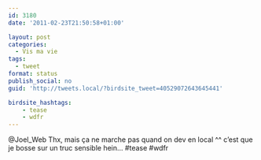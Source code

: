 ```yaml
---
id: 3180
date: '2011-02-23T21:50:58+01:00'

layout: post
categories:
  - Vis ma vie
tags:
  - tweet
format: status
publish_social: no
guid: 'http://tweets.local/?birdsite_tweet=40529072643645441'

birdsite_hashtags:
    - tease
    - wdfr
---
```


@Joel\_Web Thx, mais ça ne marche pas quand on dev en local ^^ c’est que je bosse sur un truc sensible hein… #tease #wdfr